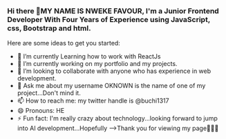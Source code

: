 ### Hi there 👋MY NAME IS NWEKE FAVOUR, I'm a Junior Frontend Developer With Four Years of Experience using JavaScript, css, Bootstrap and html.

<!--
**Oknown15/Oknown15** is a ✨ _special_ ✨ repository because its `README.md` (this file) appears on your GitHub profile.

.
-->
Here are some ideas to get you started:

- 🔭 I’m currently Learning how to work with ReactJs 
- 🌱 I’m currently working on my portfolio and my projects.
- 👯 I’m looking to collaborate with anyone who has experience in web development.
- 💬 Ask me about my username OKNOWN is the name of one of my project...Don't mind it.
- 📫 How to reach me: my twitter handle is @buchi1317
- 😄 Pronouns: HE
- ⚡ Fun fact: I'm really crazy about technology...looking forward to jump into AI development...Hopefully
-->Thank you for viewing my page🤲🙏🙏
